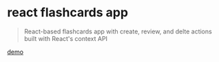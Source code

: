 # react flashcards app

> React-based flashcards app with create, review, and delte actions built with React's context API

[demo](https://elastic-volhard-552161.netlify.app/)
